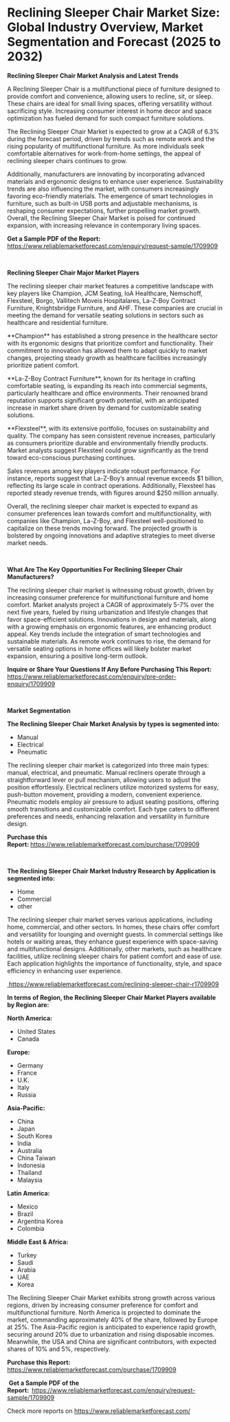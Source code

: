 <p><h1>Reclining Sleeper Chair Market Size: Global Industry Overview, Market Segmentation and Forecast (2025 to 2032)</h1></p><p><strong>Reclining Sleeper Chair Market Analysis and Latest Trends</strong></p>
<p><p>A Reclining Sleeper Chair is a multifunctional piece of furniture designed to provide comfort and convenience, allowing users to recline, sit, or sleep. These chairs are ideal for small living spaces, offering versatility without sacrificing style. Increasing consumer interest in home decor and space optimization has fueled demand for such compact furniture solutions.</p><p>The Reclining Sleeper Chair Market is expected to grow at a CAGR of 6.3% during the forecast period, driven by trends such as remote work and the rising popularity of multifunctional furniture. As more individuals seek comfortable alternatives for work-from-home settings, the appeal of reclining sleeper chairs continues to grow. </p><p>Additionally, manufacturers are innovating by incorporating advanced materials and ergonomic designs to enhance user experience. Sustainability trends are also influencing the market, with consumers increasingly favoring eco-friendly materials. The emergence of smart technologies in furniture, such as built-in USB ports and adjustable mechanisms, is reshaping consumer expectations, further propelling market growth. Overall, the Reclining Sleeper Chair Market is poised for continued expansion, with increasing relevance in contemporary living spaces.</p></p>
<p><strong>Get a Sample PDF of the Report:&nbsp;</strong> <a href="https://www.reliablemarketforecast.com/enquiry/request-sample/1709909?utm_campaign=2015&utm_medium=2&utm_source=Github&utm_content=ia&utm_term=10012025&utm_id=reclining-sleeper-chair">https://www.reliablemarketforecast.com/enquiry/request-sample/1709909</a></p>
<p>&nbsp;</p>
<p><strong>Reclining Sleeper Chair Major Market Players</strong></p>
<p><p>The reclining sleeper chair market features a competitive landscape with key players like Champion, JCM Seating, IoA Healthcare, Nemschoff, Flexsteel, Borgo, Vallitech Moveis Hospitalares, La-Z-Boy Contract Furniture, Knightsbridge Furniture, and AHF. These companies are crucial in meeting the demand for versatile seating solutions in sectors such as healthcare and residential furniture.</p><p>**Champion** has established a strong presence in the healthcare sector with its ergonomic designs that prioritize comfort and functionality. Their commitment to innovation has allowed them to adapt quickly to market changes, projecting steady growth as healthcare facilities increasingly prioritize patient comfort.</p><p>**La-Z-Boy Contract Furniture**, known for its heritage in crafting comfortable seating, is expanding its reach into commercial segments, particularly healthcare and office environments. Their renowned brand reputation supports significant growth potential, with an anticipated increase in market share driven by demand for customizable seating solutions.</p><p>**Flexsteel**, with its extensive portfolio, focuses on sustainability and quality. The company has seen consistent revenue increases, particularly as consumers prioritize durable and environmentally friendly products. Market analysts suggest Flexsteel could grow significantly as the trend toward eco-conscious purchasing continues.</p><p>Sales revenues among key players indicate robust performance. For instance, reports suggest that La-Z-Boy’s annual revenue exceeds $1 billion, reflecting its large scale in contract operations. Additionally, Flexsteel has reported steady revenue trends, with figures around $250 million annually.</p><p>Overall, the reclining sleeper chair market is expected to expand as consumer preferences lean towards comfort and multifunctionality, with companies like Champion, La-Z-Boy, and Flexsteel well-positioned to capitalize on these trends moving forward. The projected growth is bolstered by ongoing innovations and adaptive strategies to meet diverse market needs.</p></p>
<p>&nbsp;</p>
<p><strong>What Are The Key Opportunities For Reclining Sleeper Chair Manufacturers?</strong></p>
<p><p>The reclining sleeper chair market is witnessing robust growth, driven by increasing consumer preference for multifunctional furniture and home comfort. Market analysts project a CAGR of approximately 5-7% over the next five years, fueled by rising urbanization and lifestyle changes that favor space-efficient solutions. Innovations in design and materials, along with a growing emphasis on ergonomic features, are enhancing product appeal. Key trends include the integration of smart technologies and sustainable materials. As remote work continues to rise, the demand for versatile seating options in home offices will likely bolster market expansion, ensuring a positive long-term outlook.</p></p>
<p><strong>Inquire or Share Your Questions If Any Before Purchasing This Report:</strong> <a href="https://www.reliablemarketforecast.com/enquiry/pre-order-enquiry/1709909?utm_campaign=2015&utm_medium=2&utm_source=Github&utm_content=ia&utm_term=10012025&utm_id=reclining-sleeper-chair">https://www.reliablemarketforecast.com/enquiry/pre-order-enquiry/1709909</a></p>
<p>&nbsp;</p>
<p><strong>Market Segmentation</strong></p>
<p><strong>The Reclining Sleeper Chair Market Analysis by types is segmented into:</strong></p>
<p><ul><li>Manual</li><li>Electrical</li><li>Pneumatic</li></ul></p>
<p><p>The reclining sleeper chair market is categorized into three main types: manual, electrical, and pneumatic. Manual recliners operate through a straightforward lever or pull mechanism, allowing users to adjust the position effortlessly. Electrical recliners utilize motorized systems for easy, push-button movement, providing a modern, convenient experience. Pneumatic models employ air pressure to adjust seating positions, offering smooth transitions and customizable comfort. Each type caters to different preferences and needs, enhancing relaxation and versatility in furniture design.</p></p>
<p><strong>Purchase this Report:&nbsp;</strong><a href="https://www.reliablemarketforecast.com/purchase/1709909?utm_campaign=2015&utm_medium=2&utm_source=Github&utm_content=ia&utm_term=10012025&utm_id=reclining-sleeper-chair">https://www.reliablemarketforecast.com/purchase/1709909</a></p>
<p>&nbsp;</p>
<p><strong>The Reclining Sleeper Chair Market Industry Research by Application is segmented into:</strong></p>
<p><ul><li>Home</li><li>Commercial</li><li>other</li></ul></p>
<p><p>The reclining sleeper chair market serves various applications, including home, commercial, and other sectors. In homes, these chairs offer comfort and versatility for lounging and overnight guests. In commercial settings like hotels or waiting areas, they enhance guest experience with space-saving and multifunctional designs. Additionally, other markets, such as healthcare facilities, utilize reclining sleeper chairs for patient comfort and ease of use. Each application highlights the importance of functionality, style, and space efficiency in enhancing user experience.</p></p>
<p><a href="https://www.reliablemarketforecast.com/reclining-sleeper-chair-r1709909?utm_campaign=2015&utm_medium=2&utm_source=Github&utm_content=ia&utm_term=10012025&utm_id=reclining-sleeper-chair">&nbsp;https://www.reliablemarketforecast.com/reclining-sleeper-chair-r1709909</a></p>
<p><strong>In terms of Region, the Reclining Sleeper Chair Market Players available by Region are:</strong></p>
<p>
    <p> <strong> North America: </strong>
        <ul>
            <li>United States</li>
            <li>Canada</li>
        </ul>
        </p> 
    <p> <strong> Europe: </strong>
        <ul>
            <li>Germany</li>
            <li>France</li>
            <li>U.K.</li>
            <li>Italy</li>
            <li>Russia</li>
        </ul>
        </p> 
    <p> <strong> Asia-Pacific: </strong>
        <ul>
            <li>China</li>
            <li>Japan</li>
            <li>South Korea</li>
            <li>India</li>
            <li>Australia</li>
            <li>China Taiwan</li>
            <li>Indonesia</li>
            <li>Thailand</li>
            <li>Malaysia</li>
        </ul>
        </p> 
    <p> <strong> Latin America: </strong>
        <ul>
            <li>Mexico</li>
            <li>Brazil</li>
            <li>Argentina Korea</li>
            <li>Colombia</li>
        </ul>
        </p> 
    <p> <strong> Middle East & Africa: </strong>
        <ul>
            <li>Turkey</li>
            <li>Saudi</li>
            <li>Arabia</li>
            <li>UAE</li>
            <li>Korea</li>
        </ul>
    </p>
    </p>
<p><p>The Reclining Sleeper Chair Market exhibits strong growth across various regions, driven by increasing consumer preference for comfort and multifunctional furniture. North America is projected to dominate the market, commanding approximately 40% of the share, followed by Europe at 25%. The Asia-Pacific region is anticipated to experience rapid growth, securing around 20% due to urbanization and rising disposable incomes. Meanwhile, the USA and China are significant contributors, with expected shares of 10% and 5%, respectively.</p></p>
<p><strong>Purchase this Report: </strong><a href="https://www.reliablemarketforecast.com/purchase/1709909?utm_campaign=2015&utm_medium=2&utm_source=Github&utm_content=ia&utm_term=10012025&utm_id=reclining-sleeper-chair">https://www.reliablemarketforecast.com/purchase/1709909</a></p>
<p>&nbsp;<strong>Get a Sample PDF of the Report:&nbsp;&nbsp;</strong><a href="https://www.reliablemarketforecast.com/enquiry/request-sample/1709909?utm_campaign=2015&utm_medium=2&utm_source=Github&utm_content=ia&utm_term=10012025&utm_id=reclining-sleeper-chair">https://www.reliablemarketforecast.com/enquiry/request-sample/1709909</a></p>
<p><strong></strong></p>
<p>Check more reports on <a href="https://www.reliablemarketforecast.com/?utm_campaign=2015&utm_medium=2&utm_source=Github&utm_content=ia&utm_term=10012025&utm_id=reclining-sleeper-chair">https://www.reliablemarketforecast.com/</a></p>